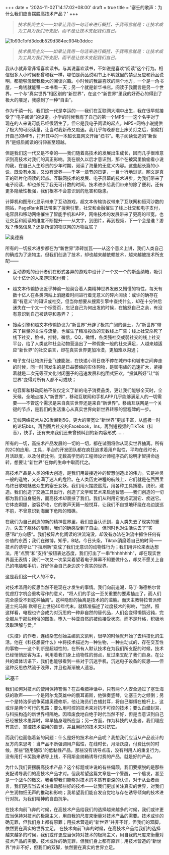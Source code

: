 +++
date = '2024-11-02T14:17:02+08:00'
draft = true
title = '塞壬的歌声：为什么我们应当摆脱高技术产品？'
+++
> *技术极简主义——如果让我用一句话来进行概括，于我而言就是：让技术成为工具为我们所支配，而不是让技术支配我们自己。*

![1b93c1bfd3dcdb529d384ec934b3ddcc](https://t1.picb.cc/uploads/2019/12/03/ki7BkG.jpg)


> *技术极简主义——如果让我用一句话来进行概括，于我而言就是：让技术成为工具为我们所支配，而不是让技术支配我们自己。*


我从小就非常非常喜欢读书。与其说喜欢读书，不如说是喜欢“阅读”这个行为。相信很多人小时候都曾和我一样，哪怕是药品说明书上不明就里的禁忌反应和药品说明，都能够激起我极大的阅读兴趣。小时候的我最喜欢的两个地方，一个是一角书屋，一角钱就能租一本书看一天；另一个就是新华书店。阅读于我而言是另一个世界，一个与“真实世界”相区别的“新世界”，在这个“新世界”里我的好奇心的得到了极大的餍足，我感到了一种“自由”。
	
作为千禧一代，我们这一代是幸运的——我们在互联网大潮中出生，我在很早就接受了“电子阅读”的设定。小学的时候我有了自己的第一个MP5——这个名字对于现在的人来说可能已经很陌生了，但它是我电子阅读的起点。MP5+网络小说提供了极大的可阅读量，让当时我新奇又痴迷。我几乎每晚都在上床关灯之后，偷偷打开自己的MP5，打开其中的一本超长篇网文开始“扫书”。电子阅读营造的“新世界”是纸质阅读的衍伸甚至超越。
	
但是我们这一代又是不幸的——我们随着高技术的发展出生成长，因而几乎很难意识到高技术对我们的真正影响。我在很久以后才意识到，那个在被窝里偷偷看小说的我，在自己人生珍贵的少年时期，阅读了海量的无意义内容。这些超长篇的小说，既没有水准，又没有营养——千字一章节的日更，一目十行地浏览，网文是真正的碎片化阅读的起点。互联网技术的发展、电子屏幕的技术进步，为我们带来了电子阅读，却也杀死了我无可计数的时间。技术进步给我们带来的除了便利，还有更多隐蔽性极强，我们根本不会意识到的危害和隐患。
	
计算机和图形化显示带来了互动游戏，超文本传输协议带来了互联网和恒河沙数的网站，PageRank算法带来了搜索引擎，社交和金融催生了线上社交和电子支付，电容屏和移动网络催生了智能手机和APP，网络技术的发展带来了更高的带宽，也让交互和阅读的维度不断提升——从文字，到图片，再到视频，下一个会是谁？游戏？传感信息？还是所谓的物联网的万物互联？

![奥德赛](http://study.com/cimages/course-image/the-odyssey-study-guide_211501_large.jpg)

所有的一切技术进步都在为“新世界”添砖加瓦——从这个意义上讲，我们人类自己的确成为了造物主。但我们创造了技术，却也越来越依赖技术，越来越被技术所支配——

- 互动游戏的设计者们在形式各异的游戏中设计了一个又一个的斯金纳箱，吸引以十亿计的人来游玩和付费；

- 超文本传输协议近乎神谕一般契合着人类精神世界发散又懵懂的特性，每天有数十亿人在各类网站上消磨着时间进行着无意义的碎片阅读：或许的确存在着“有意义”的知识或社交，但当你想要从搜索引擎中查找什么，却在十分钟后迷失在一个又一个标签页，忘记自己为何出发的时候，在恼怒自己之余，有没有意识到自己被诱导和愚弄？；

- 搜索引擎和超文本传输协议为“新世界”开辟了极其广阔的疆土，为“新世界”带来了巨量的关注与流量，也催生了精准投放的无数线上广告；线上社交杀死了线下社交，脸书，推特，微信，QQ，微博，各类强社交或弱社交的线上社交平台，给了人类这种社会动物营造出了一种假象一般的社交满足，人越来越适应“新世界”的社交语言，却在真实世界更加冷漠，更加难以沟通；

- 电子支付让物流行业飞速膨胀，在快递小哥日夜不停在城市中和城市之间奔走的时候，同一时间发生的是日益萎缩的实体购物，是御宅族的迅速扩大，紧接着就是二次元等亚文化封闭圈子的迅速发展和抱团式狂欢，“投其所好”让“新世界”变得对所有人都不可或缺；

- 电容屏和移动网络不仅仅定义了新的电子消费品类，更让我们能够全天时，全天候，全地点接入“新世界”，移动互联网和手机APP几乎能够满足人的一切需要——不管这个需求是来自真实世界还是来自“新世界”。移动互联网是一个关键的节点，是我们的生活重心从真实世界向新世界转移的里程碑的一步。

- 无线网络技术从2G发展到5G，更大的带宽让“新世界”更加丰富，从盛极一时的论坛bbs，再到图片社交的Facebook，Ins，再到短视频的TikTok（抖音），快手，还有未来我们还未曾预料到的新内容形式……

所有的一切，高技术产品发展的一切的一切，都在试图将你从现实世界抽离。所有的2C的应用，工具，平台的开发团队都在疯狂追求着用户黏性，平均在线时长，月活跃度，以及付费比例。无数高学历的工程师设计师程序员的聪明才智拼命运转，想要让“新世界”在你的生命中取而代之。

高技术产品是人类的伟大创造，是我们用最接近神的智慧创造出的伟力。它是神灵一般的造物，又充满了迷人的危险。在人类历史进程的航线上，它们就是在西西里岛终日歌唱魅惑众生的塞壬女妖。我们用火摆脱蛮荒，用各种工具捕猎，纺织，建造。我们创造了交通工具出行，创造了文学和艺术来启迪智慧——我们创造的一切都为我们自身服务，而高技术却裹挟了我们。我们从利用它变成沉溺它、痴迷它。它体态婀娜，姿容娇艳，它的歌声天籁一般悦耳，让我们不自觉地环绕在岛边逡巡不前，不曾意识到海面下危险的暗礁。
		
在我们为自己创造的新的精神世界里，我们应当认识到，当人类失去了现实的重力，失去了躯体的限制，我们的确感受到了自由，但同时也对生活失去了“实感”和“方向感“。我们被碎片化阅读的洪流淹没，却没有办法在洪流中抓住任何有价值的东西；我们在微博，知乎，B站，今日头条，Tiktok消磨着自己的时间——技术的诱导让”下拉刷新“变成了我们无意识的动物性行为；我们用评论来表达想法，用“点赞”和“支持”按钮表达态度，我们打出了一串“hhhhhhhh”，却在现实世界面无表情；我们一次又一次呆呆着望着电子屏幕不知要做什么，却又不愿关上自己的电脑和手机，好好体会自己身边这个真实的世界。
		
这是我们这一代人的不幸。
		
对技术滥用的反思当然不是现在才发生的事情。我们向前追溯，马丁·海德格尔曾忧虑打字机会重构写作的意义，“将人们的手这一至关重要的要素抽走了，而人们完全感受不到这种抽离”。这种隐形的抽离是技术的的滥觞。而天主教特拉普派修道士托马斯·默顿在上世纪40年代末，就精准描述了过度技术的影响，“当然，照这样看，电视也许会成为对沉思的一种非自然的替代品，人们会变得懒惰迟钝，完全服从于那些粗俗的图象，堕入一种亚自然的被动接受状态，而不是升格，积极地汲取理解与爱。”
		
《失控》的作者，连线杂志创始主编凯文凯利，很早的时候就开始了去科技化的生活。他在《科技想要什么》中将技术描述为一种生物，一种主动式的，存在交互性的事物——这个判断是超越性的，在所有人默认技术在为我们所支配的时候，技术已经悄悄反客为主，利用着我们身上动物性的弱点，反过来支配了我们自身。在公共的媒体话语下，我们也能够看到一些对于沉迷手机，沉迷电子设备的反思——但这种反思依然流于浅薄，并且也渐渐被人遗忘。

![塞壬](https://timgsa.baidu.com/timg?image&quality=80&size=b9999_10000&sec=1575375495793&di=d26b9b5809c379cc8060c8b4162c0e90&imgtype=jpg&src=http%3A%2F%2Fimg3.imgtn.bdimg.com%2Fit%2Fu%3D680729163%2C2176860535%26fm%3D214%26gp%3D0.jpg)
	

我们如何对技术的使用保持警惕？在古希腊神话中，只有两个人安全通过了塞壬海妖的歌声——一个是阿尔戈英雄中的俄耳甫斯，他弹奏竖琴，让塞壬为之倾倒；另一个是特洛伊战争英雄奥德修斯，他让海员们白蜡封耳，将自己绑缚在桅杆上。这或许是两个可行的思路：要么用可控的技术来对抗不可控的技术；要么白蜡封耳，与科技构造的新世界相隔绝。因噎废食地自绝于时代当然不好，但是当意识到自己已经被技术愚弄时，早早抽身理所应当；另一方面，作为科技的从业者，我们理应有意识、掌控技术滥用的自觉，并且用好的技术来对抗它。
	
而我们也面临着新的问题：什么是好的技术和产品呢？我想我们应当从产品设计的反方向来思考：当产品不断强调用户黏性，在线时长，月活跃度，付费比例的时候，那些“随用随取”的低黏性产品，那些没有诱导点击，没有利用人的重复行为，没有用打卡奖励来诱导上线，不用斯金纳箱诱导付费的产品，就是好的产品。
	
为什么我们要摆脱高技术产品？这个标题或许说的有些偏颇，我们要摆脱的是那些支配诱导我们的高技术产品才对。但我希望这篇文章是一个警醒，一个启发，甚至是一个战斗的檄文。我希望我们能够对技术的本质有更深的认识，对于从业者而言，我们更应当去关注推动那些好的技术——让我们更加关注真实的世界，对我们产生润物细无声的推动和影响；我希望我们能自发自觉地与存在诱导倾向的技术进行对抗，为我们精神的自由抗争。
	
在技术向前飞奔的时候，在高技术产品给我们的选择越来越多的时候，我们或许更应当保持对技术的极简主义，用自我的尺度来衡量对技术产品的需要。技术或许的确无罪，但我们身上都有原罪；用技术营造的“新世界”并非不好，但我们的双脚，依然要在真实的世界立足。
在技术向前飞奔的时候，在高技术产品给我们的选择越来越多的时候，我们或许更应当保持对技术的极简主义，用自我的尺度来衡量对技术产品的需要。技术或许的确无罪，但我们身上都有原罪；用技术营造的“新世界”并非不好，但我们的双脚，依然要在真实的世界立足。